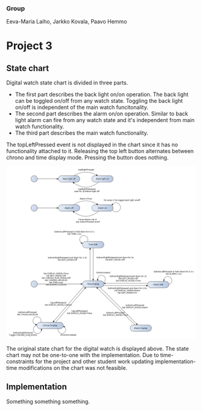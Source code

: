 
### Group

Eeva-Maria Laiho, Jarkko Kovala, Paavo Hemmo

# Project 3

## State chart

Digital watch state chart is divided in three parts. 
* The first part describes the back light on/on operation. The back light can be toggled on/off from any watch state. Toggling the back light on/off is independent of the main watch funcitonality.
* The second part describes the alarm on/on operation. Similar to back light alarm can fire from any watch state and it's independent from main watch functionality.
* The third part describes the main watch functionality.

The topLeftPressed event is not displayed in the chart since it has no functionality attached to it. Releasing the top left button alternates between chrono and time display mode. Pressing the button does nothing.

![Digital watch](./digital_watch.png)

The original state chart for the digital watch is displayed above. The state chart may not be one-to-one with the implementation. Due to time-constraints for the project and other student work updating implementation-time modifications on the chart was not feasible. 

## Implementation

Something something something.
